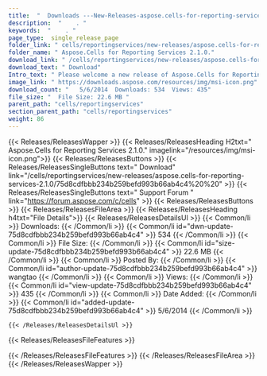 ```yaml
---
title:  "  Downloads ---New-Releases-aspose.cells-for-reporting-services-2.1.0 . " 
description:  "    . " 
keywords:  "    . " 
page_type:  single_release_page
folder_link: " cells/reportingservices/new-releases/aspose.cells-for-reporting-services-2.1.0/"
folder_name: " Aspose.Cells for Reporting Services 2.1.0."
download_link: " /cells/reportingservices/new-releases/aspose.cells-for-reporting-services-2.1.0/75d8cdfbbb234b259befd993b66ab4c4"
download_text: " Download"
Intro_text: " Please welcome a new release of Aspose.Cells for Reporting Services V2.1.0.Major..."
image_link: " https://downloads.aspose.com/resources/img/msi-icon.png"
download_count: "   5/6/2014  Downloads: 534  Views: 435"
file_size: "  File Size: 22.6 MB "
parent_path: "cells/reportingservices"
section_parent_path: "cells/reportingservices"
weight: 86 
---
```


{{< Releases/ReleasesWapper >}}
  {{< Releases/ReleasesHeading H2txt=" Aspose.Cells for Reporting Services 2.1.0." imagelink="/resources/img/msi-icon.png">}}
  {{< Releases/ReleasesButtons >}}
    {{< Releases/ReleasesSingleButtons text=" Download" link="/cells/reportingservices/new-releases/aspose.cells-for-reporting-services-2.1.0/75d8cdfbbb234b259befd993b66ab4c4%20%20" >}}
    {{< Releases/ReleasesSingleButtons text=" Support Forum " link="https://forum.aspose.com/c/cells" >}}
  {{< Releases/ReleasesButtons >}}
  {{< Releases/ReleasesFileArea >}}
    {{< Releases/ReleasesHeading h4txt="File Details">}}
    {{< Releases/ReleasesDetailsUl >}}
            {{< Common/li  >}} Downloads: {{< /Common/li >}} 
      {{< Common/li id="dwn-update-75d8cdfbbb234b259befd993b66ab4c4" >}} 534 {{< /Common/li >}} 
      {{< Common/li  >}} File Size: {{< /Common/li >}} 
      {{< Common/li id="size-update-75d8cdfbbb234b259befd993b66ab4c4" >}} 22.6 MB {{< /Common/li >}} 
      {{< Common/li  >}} Posted By: {{< /Common/li >}} 
      {{< Common/li id="author-update-75d8cdfbbb234b259befd993b66ab4c4" >}} wangtao {{< /Common/li >}} 
      {{< Common/li  >}} Views: {{< /Common/li >}} 
      {{< Common/li id="view-update-75d8cdfbbb234b259befd993b66ab4c4" >}} 435 {{< /Common/li >}} 
      {{< Common/li  >}} Date Added: {{< /Common/li >}} 
      {{< Common/li id="added-update-75d8cdfbbb234b259befd993b66ab4c4" >}} 5/6/2014 {{< /Common/li >}} 

    {{< /Releases/ReleasesDetailsUl >}}

  {{< Releases/ReleasesFileFeatures >}}
      
  {{< /Releases/ReleasesFileFeatures >}}
 {{< /Releases/ReleasesFileArea >}}
{{< /Releases/ReleasesWapper >}}



